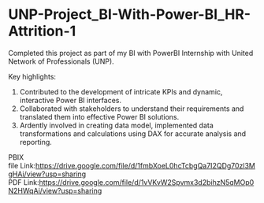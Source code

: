 # UNP-Project_BI-With-Power-BI_HR-Attrition-1

Completed this project as part of my BI with PowerBI Internship with United Network of Professionals (UNP).

Key highlights:

1. Contributed to the development of intricate KPIs and dynamic, interactive Power BI interfaces.
2. Collaborated with stakeholders to understand their requirements and translated them into effective Power BI solutions.
3. Ardently involved in creating data model, implemented data transformations and calculations using DAX for accurate analysis and reporting.

PBIX file Link:https://drive.google.com/file/d/1fmbXoeL0hcTcbgQa7I2QDg70zl3MgHAi/view?usp=sharing
PDF Link:https://drive.google.com/file/d/1vVKvW2Spvmx3d2bihzN5qMOp0N2HWqAi/view?usp=sharing
